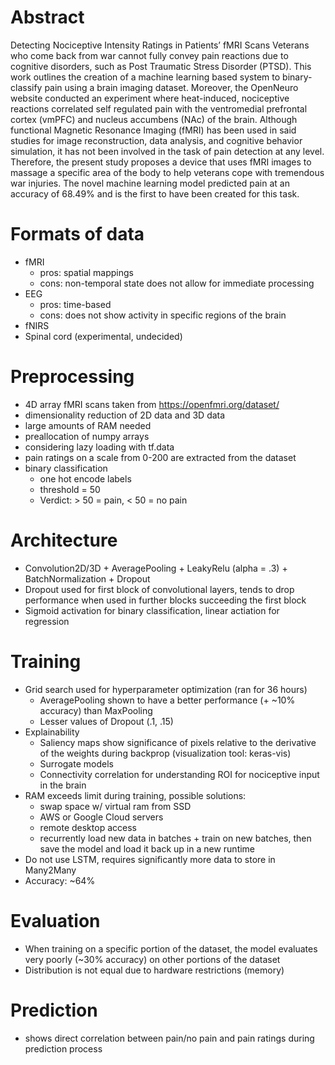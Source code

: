 # Abstract
Detecting Nociceptive Intensity Ratings in Patients’ fMRI Scans
Veterans who come back from war cannot fully convey pain reactions due to cognitive disorders, such as Post Traumatic Stress Disorder (PTSD). This work outlines the creation of a machine learning based system to binary-classify pain using a brain imaging dataset. Moreover, the OpenNeuro website conducted an experiment where heat-induced, nociceptive reactions correlated self regulated pain with the ventromedial prefrontal cortex (vmPFC) and nucleus accumbens (NAc) of the brain. Although functional Magnetic Resonance Imaging (fMRI) has been used in said studies for image reconstruction, data analysis, and cognitive behavior simulation, it has not been involved in the task of pain detection at any level. Therefore, the present study proposes a device that uses fMRI images to massage a specific area of the body to help veterans cope with tremendous war injuries. The novel machine learning model predicted pain at an accuracy of 68.49% and is the first to have been created for this task.


# Formats of data
  - fMRI
    - pros: spatial mappings
    - cons: non-temporal state does not allow for immediate processing
  - EEG
    - pros: time-based
    - cons: does not show activity in specific regions of the brain
  - fNIRS
  - Spinal cord (experimental, undecided)

# Preprocessing
  - 4D array fMRI scans taken from https://openfmri.org/dataset/
  - dimensionality reduction of 2D data and 3D data
  - large amounts of RAM needed
  - preallocation of numpy arrays
  - considering lazy loading with tf.data
  - pain ratings on a scale from 0-200 are extracted from the dataset
  - binary classification
    - one hot encode labels
    - threshold = 50
    - Verdict: > 50 = pain, < 50 = no pain

# Architecture
  - Convolution2D/3D + AveragePooling + LeakyRelu (alpha = .3) + BatchNormalization + Dropout
  - Dropout used for first block of convolutional layers, tends to drop performance when used in further blocks succeeding the first block
  - Sigmoid activation for binary classification, linear actiation for regression
  
# Training
  - Grid search used for hyperparameter optimization (ran for 36 hours)
    - AveragePooling shown to have a better performance (+ ~10% accuracy) than MaxPooling
    - Lesser values of Dropout (.1, .15)
  - Explainability
    - Saliency maps show significance of pixels relative to the derivative of the weights during backprop (visualization tool: keras-vis)
    - Surrogate models
    - Connectivity correlation for understanding ROI for nociceptive input in the brain
  - RAM exceeds limit during training, possible solutions:
    - swap space w/ virtual ram from SSD
    - AWS or Google Cloud servers
    - remote desktop access
    - recurrently load new data in batches + train on new batches, then save the model and load it back up in a new runtime
  - Do not use LSTM, requires significantly more data to store in Many2Many
  - Accuracy: ~64%
  
# Evaluation
  - When training on a specific portion of the dataset, the model evaluates very poorly (~30% accuracy) on other portions of the dataset
  - Distribution is not equal due to hardware restrictions (memory)

# Prediction
  - shows direct correlation between pain/no pain and pain ratings during prediction process
